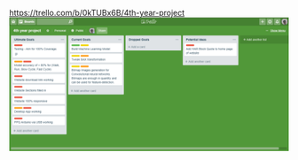 https://trello.com/b/0kTUBx6B/4th-year-project
![Trello Board Image](../../src/resources/data-visualisations/project-progress.png)
